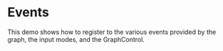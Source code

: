 # Events

This demo shows how to register to the various events provided by the graph, the input modes, and the GraphControl.
